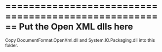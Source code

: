 ======================================================
Put the Open XML dlls here
======================================================
Copy DocumentFormat.OpenXml.dll and System.IO.Packaging.dll into this folder.

